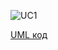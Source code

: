 ![UC1](http://www.plantuml.com/plantuml/png/XP11IqCn48Jl-HKXHscWlOf8fNZpOb7lstOAuULjIh8f1l6_-mW9hUMXEUtc6sQ7MIUXA7dqIe75IT6l6KbSuBvlaKw14vwy83A9EwEZvq-9fB-Kdjw0Sg_hT2QVCStVjuuKo-tNMpcX6J2DQ0vk7_Xz-zAs7OuXOXD1WWrvlwFzq10T1N6M1FwWmHqcqFFNHAeVrcQvk3FMFfhLOcL-vRbeAdkmjcfdYxYskvBMOlwwrUkemWjV_i_dSwWr-917_mC0)

[UML код](https://github.com/ip-85/System-Dynamics/blob/master/Doc/ERModel/ERModel.puml)












